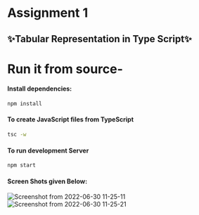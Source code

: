 # Assignment 1

## ✨Tabular Representation in Type Script✨

# Run it from source-
#### Install dependencies:
```sh
npm install
```
#### To create JavaScript files from TypeScript
```sh
tsc -w
```
#### To run development Server
```sh
npm start
```
#### Screen Shots given Below:

![Screenshot from 2022-06-30 11-25-11](https://user-images.githubusercontent.com/107537420/176603820-a125cbac-6413-416a-b992-8604cf2cdc46.png)
![Screenshot from 2022-06-30 11-25-21](https://user-images.githubusercontent.com/107537420/176603833-441fdf4d-3b68-42cf-9454-b4fab550914d.png)
